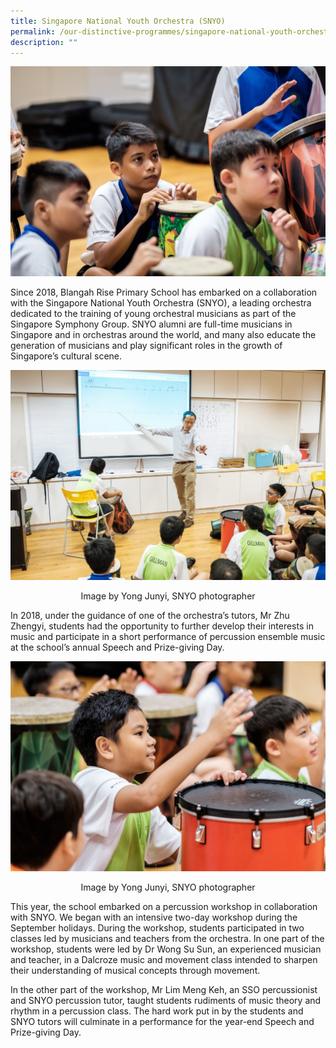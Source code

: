 ```yaml
---
title: Singapore National Youth Orchestra (SNYO)
permalink: /our-distinctive-programmes/singapore-national-youth-orchestra-snyo/
description: ""
---
```

![](/images/BRPS-Percussion-Workshop-Sep-2019-62-8400.jpg)

<p>Since 2018, Blangah Rise Primary School has embarked on a collaboration with the Singapore National Youth Orchestra (SNYO), a leading orchestra dedicated to the training of young orchestral musicians as part of the Singapore Symphony Group. SNYO alumni are full-time musicians in Singapore and in orchestras around the world, and many also educate the generation of musicians and play significant roles in the growth of Singapore&rsquo;s cultural scene.</p>

![](/images/BRPS-Percussion-Workshop-Sep-2019-33-9362-1024x683.jpg)

<div style="text-align: center;">Image by Yong Junyi, SNYO photographer</div>
<p>In 2018, under the guidance of one of the orchestra&rsquo;s tutors, Mr Zhu Zhengyi, students had the opportunity to further develop their interests in music and participate in a short performance of percussion ensemble music at the school&rsquo;s annual Speech and Prize-giving Day.</p>

![](/images/1-1-1024x683.jpg)

<div style="text-align: center;">Image by Yong Junyi, SNYO photographer</div>
<p>This year, the school embarked on a percussion workshop in collaboration with SNYO. We began with an intensive two-day workshop during the September holidays. During the workshop, students participated in two classes led by musicians and teachers from the orchestra. In one part of the workshop, students were led by Dr Wong Su Sun, an experienced musician and teacher, in a Dalcroze music and movement class intended to sharpen their understanding of musical concepts through movement.</p>

<p>In the other part of the workshop, Mr Lim Meng Keh, an SSO percussionist and SNYO percussion tutor, taught students rudiments of music theory and rhythm in a percussion class. The hard work put in by the students and SNYO tutors will culminate in a performance for the year-end Speech and Prize-giving Day.</p>